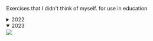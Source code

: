 Exercises that I didn't think of myself. for use in education

<details>
  <summary>2022</summary>
  <img align="center" src="2022/wallpaper.png">
</details>

<details open>
  <summary>2023</summary>
  <img align="center" src="https://cdn.discordapp.com/attachments/372372440334073859/1180918066670997734/image.png?ex=657f2aa7&is=656cb5a7&hm=3d14ba6b465b22c0e6283801913afdf7e2076d343d65df8483926e702be526dc&">
</details>
